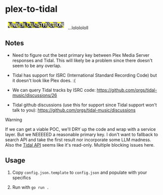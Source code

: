 # plex-to-tidal

![Under Construction](https://github.com/derezzolution/plex-to-tidal/blob/main/docs/under-construction.gif) ...lololololl

## Notes

* Need to figure out the best primary key between Plex Media Server responses and Tidal. This will likely be a problem
  since there doesn't seem to be any overlap.

* Tidal has support for ISRC (International Standard Recording Code) but it doesn't look like Plex does. :(

* We can query Tidal tracks by ISRC code: <https://github.com/orgs/tidal-music/discussions/26>

* Tidal github discussions (use this for support since Tidal support won't talk to you):
  <https://github.com/orgs/tidal-music/discussions>

> [!WARNING]
> If we can get a viable POC, we'll DRY up the code and wrap with a service layer. But we NEEEEED a reasonable primary
> key. I don't want to fallback to search API and take the first result nor incorporate some LLM madness. Also the
> [Tidal API](https://github.com/orgs/tidal-music/discussions/39) seems like it's read-only. Multiple blocking issues
> here.

## Usage

1. Copy `config.json.template` to `config.json` and populate with your specifics

1. Run with `go run .`
